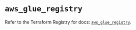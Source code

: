 # `aws_glue_registry`

Refer to the Terraform Registry for docs: [`aws_glue_registry`](https://registry.terraform.io/providers/hashicorp/aws/6.4.0/docs/resources/glue_registry).
